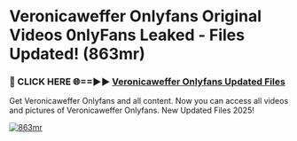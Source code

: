 # Veronicaweffer Onlyfans Original Videos 0nlyFans Leaked - Files Updated! (863mr)

<h3>🔴 CLICK HERE 🌐==►► <a href="https://tinyurl.com/ehrbuxhb" rel="nofollow">Veronicaweffer Onlyfans Updated Files</a></h3>

Get Veronicaweffer Onlyfans and all content. Now you can access all videos and pictures of Veronicaweffer Onlyfans. New Updated Files 2025!

[![863mr](https://i.imgur.com/lVYEuWS.gif)](https://tinyurl.com/ehrbuxhb)
